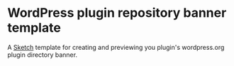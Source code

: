 WordPress plugin repository banner template
===========================================

A [Sketch](http://www.bohemiancoding.com/sketch/) template for creating and previewing you plugin's wordpress.org plugin directory banner.

